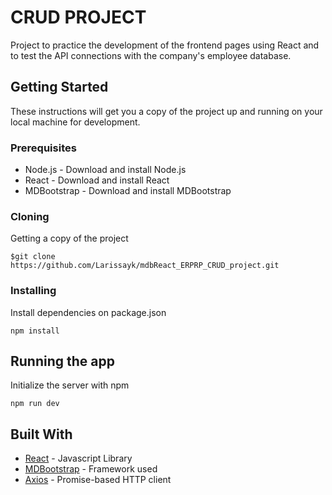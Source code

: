 # CRUD PROJECT

Project to practice the development of the frontend pages using React and to test the API connections with the company's employee database.

## Getting Started

These instructions will get you a copy of the project up and running on your local machine for development.

### Prerequisites

* Node.js - Download and install Node.js
* React - Download and install React
* MDBootstrap - Download and install MDBootstrap

### Cloning

Getting a copy of the project

```
$git clone https://github.com/Larissayk/mdbReact_ERPRP_CRUD_project.git
```

### Installing

Install dependencies on package.json

```
npm install
```

## Running the app

Initialize the server with npm

```
npm run dev
```

## Built With

* [React](https://reactjs.org/) - Javascript Library
* [MDBootstrap](https://mdbootstrap.com/) - Framework used
* [Axios](https://www.npmjs.com/package/axios) -  Promise-based HTTP client

